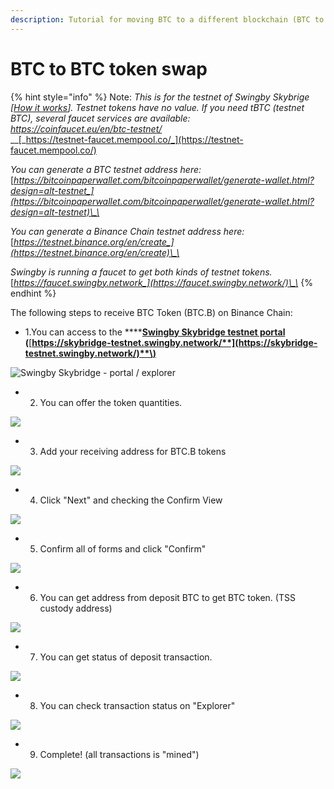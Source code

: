 ```yaml
---
description: Tutorial for moving BTC to a different blockchain (BTC to Binance Chain)
---
```


# BTC to BTC token swap

{% hint style="info" %}
Note: _This is for the testnet of Swingby Skybrige \[_[_How it works_](../../how-it-works/)_\]. Testnet tokens have no value. If you need tBTC \(testnet BTC\), several faucet services are available:_  
[_https://coinfaucet.eu/en/btc-testnet/_  
](https://coinfaucet.eu/en/btc-testnet/)\_\_[_https://testnet-faucet.mempool.co/_](https://testnet-faucet.mempool.co/)

_You can generate a BTC testnet address here:_   
[_https://bitcoinpaperwallet.com/bitcoinpaperwallet/generate-wallet.html?design=alt-testnet_](https://bitcoinpaperwallet.com/bitcoinpaperwallet/generate-wallet.html?design=alt-testnet)\_\_

_You can generate a Binance Chain testnet address here:_  
[_https://testnet.binance.org/en/create_](https://testnet.binance.org/en/create)\_\_

_Swingby is running a faucet to get both kinds of testnet tokens._  
[_https://faucet.swingby.network_](https://faucet.swingby.network/)\_\_
{% endhint %}

The following steps to receive BTC Token \(BTC.B\) on Binance Chain:

* 1.You can access to the ****[**Swingby Skybridge testnet portal**](https://skybridge-testnet.swingby.network)  **\(**[**https://skybridge-testnet.swingby.network/**](https://skybridge-testnet.swingby.network/)**\)**

![Swingby Skybridge - portal / explorer](../../.gitbook/assets/sukurnshotto-2020-01-19-12803.jpg)

* 2. You can offer the token quantities.

![](../../.gitbook/assets/sukurnshotto-2020-01-19-15559.jpg)

* 3. Add your receiving address for BTC.B tokens

![](../../.gitbook/assets/sukurnshotto-2020-01-19-20006.jpg)

* 4. Click "Next" and checking the Confirm View 

![](../../.gitbook/assets/sukurnshotto-2020-01-19-20211.jpg)

* 5. Confirm all of forms and click "Confirm"

![](../../.gitbook/assets/sukurnshotto-2020-01-19-20228.jpg)

* 6. You can get address from deposit BTC to get BTC token. \(TSS custody address\)

![](../../.gitbook/assets/sukurnshotto-2020-01-19-20522.jpg)

* 7. You can get status of deposit transaction.

![](../../.gitbook/assets/sukurnshotto-2020-01-19-20759.jpg)

* 8. You can check transaction status on "Explorer"

![](../../.gitbook/assets/sukurnshotto-2020-01-19-21213.jpg)

* 9. Complete! \(all transactions is "mined"\)

![](../../.gitbook/assets/sukurnshotto-2020-01-19-21918.jpg)



